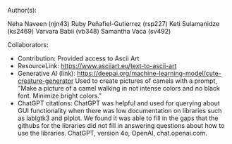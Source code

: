 Author(s):

Neha Naveen (njn43)
Ruby Peñafiel-Gutierrez (rsp227)
Keti Sulamanidze (ks2469)
Varvara Babii (vb348)
Samantha Vaca (sv492)

Collaborators:
-  Contribution: Provided access to Ascii Art 
  - ResourceLink: https://www.asciiart.eu/text-to-ascii-art
  - Generative AI (link): https://deepai.org/machine-learning-model/cute-creature-generator
    Used to create pictures of camels with a prompt, "Make a picture of a camel walking in not intense colors and no black font. Minimize bright colors."
  - ChatGPT citations:
    ChatGPT was helpful and used for querying about GUI functionality when there was low documentation on libraries such as lablgtk3 and plplot. We found it was able to fill in the gaps that the githubs for the libraries did not fill in answering questions about how to use the libraries. ChatGPT, version 4o, OpenAI, chat.openai.com.